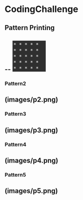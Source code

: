 # CodingChallenge

## Pattern Printing
--
![Project Screenshot](images/p1.png)
---
### Pattern2
(images/p2.png)
---
### Pattern3
(images/p3.png)
---
### Pattern4
(images/p4.png)
---
### Pattern5
(images/p5.png)
---
